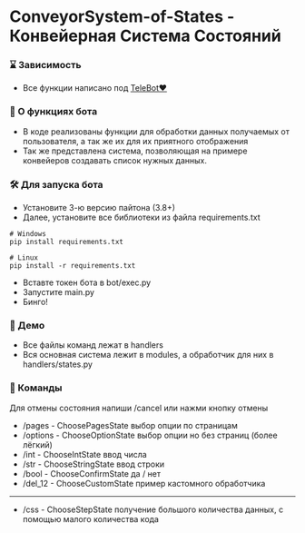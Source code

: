 # ConveyorSystem-of-States - Конвейерная Система Состояний

### ⌛ Зависимость

- Все функции написано под [TeleBot❤](https://github.com/eternnoir/pyTelegramBotAPI)

### 🎩 О функциях бота

- В коде реализованы функции для обработки данных получаемых от пользователя, а так же их для их приятного отображения
- Так же представлена система, позволяющая на примере конвейеров создавать список нужных данных.

### 🛠 Для запуска бота
- Установите 3-ю версию пайтона (3.8+)
- Далее, установите все библиотеки из файла requirements.txt
>
    # Windows
    pip install requirements.txt

>
    # Linux
    pip install -r requirements.txt

- Вставте токен бота в bot/exec.py
- Запустите main.py
- Бинго!

### 🗻 Демо

- Все файлы команд лежат в handlers
- Вся основная система лежит в modules, а обработчик для них в handlers/states.py


### 🚗 Команды 
Для отмены состояния напиши /cancel или нажми кнопку отмены
- /pages - ChoosePagesState выбор опции по страницам
- /options - ChooseOptionState выбор опции но без страниц (более лёгкий)
- /int - ChooseIntState ввод числа
- /str - ChooseStringState ввод строки
- /bool - ChooseConfirmState да / нет
- /del_12 - ChooseCustomState пример кастомного обработчика
- ---------------
- /css - ChooseStepState получение большого количества данных, с помощью малого количества кода
